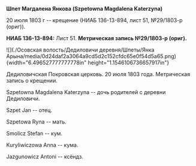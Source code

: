 **Шпет Магдалена Янкова (Szpetowna Magdalena Katerzyna)**

20 июля 1803 г -- крещение (НИАБ 136-13-894, лист 51, №29/1803-р
(ориг)).

**НИАБ 136-13-894:** Лист 51. **Метрическая запись №29/1803-р (ориг).**

![](./Осовская волость/Дедиловичи деревня/Шпеты/Янка Арына/media/0d24daf2a3064a9cd5d2c152cfdc65e0f54d5a65.png){width="6.496527777777778in"
height="1.1546106736657917in"}

Дедиловичская Покровская церковь. 20 июля 1803 года. Метрическая запись
о крещении.

Szpetowna Magdalena Katerzyna -- дочь родителей с деревни Дедиловичи.

Szpet Jan -- отец.

Szpetowa Ryna -- мать.

Smolicz Stefan -- кум.

Kuryliwiczowa Anna -- кума.

Jazgunowicz Antoni -- ксёндз.
